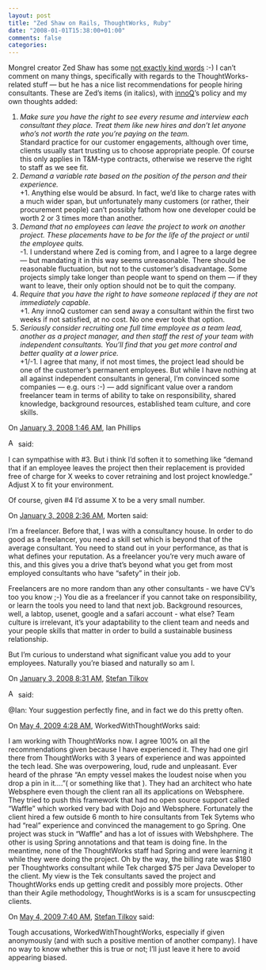 ```yaml
---
layout: post
title: "Zed Shaw on Rails, ThoughtWorks, Ruby"
date: "2008-01-01T15:38:00+01:00"
comments: false
categories: 
---
```


<p>Mongrel creator Zed Shaw has some <a href="http://www.zedshaw.com/rants/rails_is_a_ghetto.html">not exactly kind words</a> :-) I can&#8217;t comment on many things, specifically with regards to the ThoughtWorks-related stuff &#8212; but he has a nice list recommendations for people hiring consultants. These are Zed&#8217;s items (in italics), with <a href="/">innoQ</a>&#8217;s policy and my own thoughts added:</p>

<ol>
<li><em>Make sure you have the right to see every resume and interview each consultant they place. Treat them like new hires and don’t let anyone who’s not worth the rate you’re paying on the team.</em><br /> Standard practice for our customer engagements, although over time, clients usually start trusting us to choose appropriate people. Of course this only applies in T&amp;M-type contracts, otherwise we reserve the right to staff as we see fit.</li>
<li><em>Demand a variable rate based on the position of the person and their experience.</em><br /> +1. Anything else would be absurd. In fact, we&#8217;d like to charge rates with a much wider span, but unfortunately many customers (or rather, their procurement people) can&#8217;t possibly fathom how one developer could be worth 2 or 3 times more than another.</li>
<li><em>Demand that no employees can leave the project to work on another project. These placements have to be for the life of the project or until the employee quits.</em><br /> -1. I understand where Zed is coming from, and I agree to a large degree &#8212; but mandating it in this way seems unreasonable. There should be reasonable fluctuation, but not to the customer&#8217;s disadvantage. Some projects simply take longer than people want to spend on them &#8212; if they want to leave, their only option should not be to quit the company.</li>
<li><em>Require that you have the right to have someone replaced if they are not immediately capable.</em><br /> +1. Any innoQ customer can send away a consultant within the first two weeks if not satisfied, at no cost. No one ever took that option.</li>
<li><em>Seriously consider recruiting one full time employee as a team lead, another as a project manager, and then staff the rest of your team with independent consultants. You’ll find that you get more control and better quality at a lower price.</em><br /> +1/-1. I agree that many, if not most times, the project lead should be one of the customer&#8217;s permanent employees. But while I have nothing at all against independent consultants in general, I&#8217;m convinced some companies &#8212; e.g. ours :-) &#8212; add significant value over a random freelancer team in terms of ability to take on responsibility, shared knowledge, background resources, established team culture, and core skills.</li>
</ol>

<section class="comments">



<div class="comment" id="comment-1560">
On <a href="#comment-1560" title="Permalink to this comment">January  3, 2008  1:46 AM</a>, Ian Phillips

<a href="http://profile.typekey.com/iphillips" class="commenter-profile"><img src="/mt4/mt-static/images/comment/typekey_logo.png" height="16" alt="Author Profile Page" width="16" /></a>
said:
<p>I can sympathise with #3. But i think I&#8217;d soften it to something like &#8220;demand that if an employee leaves the project then their replacement is provided free of charge for X weeks to cover retraining and lost project knowledge.&#8221; Adjust X to fit your environment.</p>

<p>Of course, given #4 I&#8217;d assume X to be a very small number.</p>


<div class="comment" id="comment-1561">
On <a href="#comment-1561" title="Permalink to this comment">January  3, 2008  2:36 AM</a>, Morten
said:
<p>I&#8217;m a freelancer. Before that, I was with a consultancy house. In order to do good as a freelancer, you need a skill set which is beyond that of the average consultant. You need to stand out in your performance, as that is what defines your reputation. As a freelancer you&#8217;re very much aware of this, and this gives you a drive that&#8217;s beyond what you get from most employed consultants who have &#8220;safety&#8221; in their job.</p>

<p>Freelancers are no more random than any other consultants - we have CV&#8217;s too you know ;-) You die as a freelancer if you cannot take on responsibility, or learn the tools you need to land that next job. Background resources, well, a labtop, usenet, google and a safari account - what else? Team culture is irrelevant, it&#8217;s your adaptability to the client team and needs and your people skills that matter in order to build a sustainable business relationship.</p>

<p>But I&#8217;m curious to understand what significant value you add to your employees. Naturally you&#8217;re biased and naturally so am I.</p>


<div class="comment" id="comment-1562">
On <a href="#comment-1562" title="Permalink to this comment">January  3, 2008  8:31 AM</a>, <a href="/blog/st/">Stefan Tilkov</a>

<a href="/blog/st/" class="commenter-profile"><img src="/mt4/mt-static/images/comment/mt_logo.png" height="16" alt="Author Profile Page" width="16" /></a>
said:
<p>@Ian: Your suggestion perfectly fine, and in fact we do this pretty often. </p>


<div class="comment" id="comment-1968">
On <a href="#comment-1968" title="Permalink to this comment">May  4, 2009  4:28 AM</a>, WorkedWithThoughtWorks
said:
<p>I am working with ThoughtWorks now. I agree 100% on all the recommendations given because I have experienced it. They had one girl there from ThoughtWorks with 3 years of experience and was appointed the tech lead. She was overpowering, loud, rude and unpleasant. Ever heard of the phrase &#8220;An empty vessel makes the loudest noise when you drop a pin in it&#8230;.&#8221;( or something like that ). They had an architect who hate Websphere even though the client ran all its applications on Websphere. They tried to push this framework that had no open source support called &#8220;Waffle&#8221; which worked very bad with Dojo and Websphere. Fortunately the client hired a few outside 6 month to hire consultants from Tek Sytems who had &#8220;real&#8221; experience and convinced the management to go Spring. One project was stuck in &#8220;Waffle&#8221; and has a lot of issues with Webshphere. The other is using Spring annotations and that team is doing fine. In the meantime, none of the ThoughtWorks staff had Spring and were learning it while they were doing the project. Oh by the way, the billing rate was $180 per Thoughtworks consultant while Tek charged $75 per Java Developer to the client. My view is the Tek consultants saved the project and ThoughtWorks ends up getting credit and possibly more projects. Other than their Agile methodology, ThoughtWorks is is a scam for unsuscpecting clients.</p>


<div class="comment" id="comment-1969">
On <a href="#comment-1969" title="Permalink to this comment">May  4, 2009  7:40 AM</a>, <a href="/en/staff/st/">Stefan Tilkov</a>
said:
<p>Tough accusations, WorkedWithThoughtWorks, especially if given anonymously (and with such a positive mention of another company). I have no way to know whether this is true or not; I&#8217;ll just leave it here to avoid appearing biased.</p>


</section>

